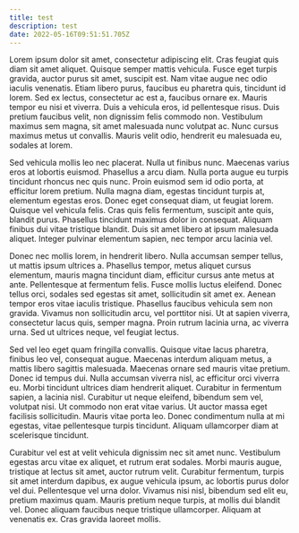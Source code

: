 ```yaml
---
title: test
description: test
date: 2022-05-16T09:51:51.705Z
---
```

Lorem ipsum dolor sit amet, consectetur adipiscing elit. Cras feugiat quis diam sit amet aliquet. Quisque semper mattis vehicula. Fusce eget turpis gravida, auctor purus sit amet, suscipit est. Nam vitae augue nec odio iaculis venenatis. Etiam libero purus, faucibus eu pharetra quis, tincidunt id lorem. Sed ex lectus, consectetur ac est a, faucibus ornare ex. Mauris tempor eu nisi et viverra. Duis a vehicula eros, id pellentesque risus. Duis pretium faucibus velit, non dignissim felis commodo non. Vestibulum maximus sem magna, sit amet malesuada nunc volutpat ac. Nunc cursus maximus metus ut convallis. Mauris velit odio, hendrerit eu malesuada eu, sodales at lorem.

Sed vehicula mollis leo nec placerat. Nulla ut finibus nunc. Maecenas varius eros at lobortis euismod. Phasellus a arcu diam. Nulla porta augue eu turpis tincidunt rhoncus nec quis nunc. Proin euismod sem id odio porta, at efficitur lorem pretium. Nulla magna diam, egestas tincidunt turpis at, elementum egestas eros. Donec eget consequat diam, ut feugiat lorem. Quisque vel vehicula felis. Cras quis felis fermentum, suscipit ante quis, blandit purus. Phasellus tincidunt maximus dolor in consequat. Aliquam finibus dui vitae tristique blandit. Duis sit amet libero at ipsum malesuada aliquet. Integer pulvinar elementum sapien, nec tempor arcu lacinia vel.

Donec nec mollis lorem, in hendrerit libero. Nulla accumsan semper tellus, ut mattis ipsum ultrices a. Phasellus tempor, metus aliquet cursus elementum, mauris magna tincidunt diam, efficitur cursus ante metus at ante. Pellentesque at fermentum felis. Fusce mollis luctus eleifend. Donec tellus orci, sodales sed egestas sit amet, sollicitudin sit amet ex. Aenean tempor eros vitae iaculis tristique. Phasellus faucibus vehicula sem non gravida. Vivamus non sollicitudin arcu, vel porttitor nisi. Ut at sapien viverra, consectetur lacus quis, semper magna. Proin rutrum lacinia urna, ac viverra urna. Sed ut ultrices neque, vel feugiat lectus.

Sed vel leo eget quam fringilla convallis. Quisque vitae lacus pharetra, finibus leo vel, consequat augue. Maecenas interdum aliquam metus, a mattis libero sagittis malesuada. Maecenas ornare sed mauris vitae pretium. Donec id tempus dui. Nulla accumsan viverra nisl, ac efficitur orci viverra eu. Morbi tincidunt ultrices diam hendrerit aliquet. Curabitur in fermentum sapien, a lacinia nisl. Curabitur ut neque eleifend, bibendum sem vel, volutpat nisi. Ut commodo non erat vitae varius. Ut auctor massa eget facilisis sollicitudin. Mauris vitae porta leo. Donec condimentum nulla at mi egestas, vitae pellentesque turpis tincidunt. Aliquam ullamcorper diam at scelerisque tincidunt.

Curabitur vel est at velit vehicula dignissim nec sit amet nunc. Vestibulum egestas arcu vitae ex aliquet, et rutrum erat sodales. Morbi mauris augue, tristique at lectus sit amet, auctor rutrum velit. Curabitur fermentum, turpis sit amet interdum dapibus, ex augue vehicula ipsum, ac lobortis purus dolor vel dui. Pellentesque vel urna dolor. Vivamus nisi nisl, bibendum sed elit eu, pretium maximus quam. Mauris pretium neque turpis, at mollis dui blandit vel. Donec aliquam faucibus neque tristique ullamcorper. Aliquam at venenatis ex. Cras gravida laoreet mollis.